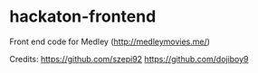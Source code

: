hackaton-frontend
=================

Front end code for Medley (http://medleymovies.me/)

Credits:  https://github.com/szepi92 
          https://github.com/dojiboy9
